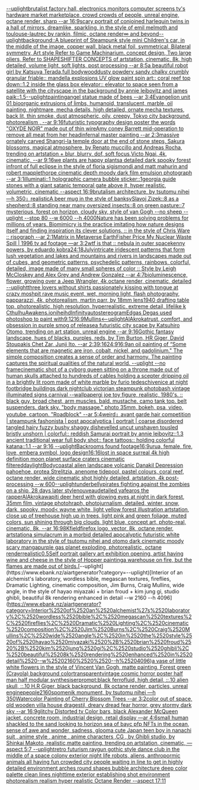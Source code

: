 [--uplight](https://www.ebank.nz/aiartgenerator?category=--uplight)[brutalist factory hall, electronics monitors computer screens tv's hardware market marketplace, crowd crowds of people, unreal engine, octane render, sharp --ar 16:9](https://www.ebank.nz/aiartgenerator?category=brutalist%2520factory%2520hall%2C%2520electronics%2520monitors%2520computer%2520screens%2520tv%27s%2520hardware%2520market%2520marketplace%2C%2520crowd%2520crowds%2520of%2520people%2C%2520unreal%2520engine%2C%2520octane%2520render%2C%2520sharp%2520--ar%252016%3A9)[scary portrait of conjoined harlequin twins in a hall of mirrors, dreamlike, sparkling, in the style of emil melmoth and toulouse-lautrec by rankin, filmic, octane render](https://www.ebank.nz/aiartgenerator?category=scary%2520portrait%2520of%2520conjoined%2520harlequin%2520twins%2520in%2520a%2520hall%2520of%2520mirrors%2C%2520dreamlike%2C%2520sparkling%2C%2520in%2520the%2520style%2520of%2520emil%2520melmoth%2520and%2520toulouse-lautrec%2520by%2520rankin%2C%2520filmic%2C%2520octane%2520render)[∞ and beyond](https://www.ebank.nz/aiartgenerator?category=%E2%88%9E%2520and%2520beyond)[--uplight](https://www.ebank.nz/aiartgenerator?category=--uplight)[background::](https://www.ebank.nz/aiartgenerator?category=background%3A%3A)[A blueprint of Steampunk style mini Children's car,   in the middle of the image,   copper wall, black metal foil, symmetrical,  Bilateral symmetry,  Art style Refer to Game Machinarium.  concept design, Two large pliers, Refer to SHAPESHIFTER CONCEPTS  of artstation, cinematic,  8k, high detailed,  volume light,  soft lights,  post processing    --ar 8:5](https://www.ebank.nz/aiartgenerator?category=A%2520blueprint%2520of%2520Steampunk%2520style%2520mini%2520Children%27s%2520car%2C%2520%2520%2520in%2520the%2520middle%2520of%2520the%2520image%2C%2520%2520%2520copper%2520wall%2C%2520black%2520metal%2520foil%2C%2520symmetrical%2C%2520%2520Bilateral%2520symmetry%2C%2520%2520Art%2520style%2520Refer%2520to%2520Game%2520Machinarium.%2520%2520concept%2520design%2C%2520Two%2520large%2520pliers%2C%2520Refer%2520to%2520SHAPESHIFTER%2520CONCEPTS%2520%2520of%2520artstation%2C%2520cinematic%2C%2520%25208k%2C%2520high%2520detailed%2C%2520%2520volume%2520light%2C%2520%2520soft%2520lights%2C%2520%2520post%2520processing%2520%2520%2520%2520--ar%25208%3A5)[a beautiful robot girl by Katsuya Terada,full body](https://www.ebank.nz/aiartgenerator?category=a%2520beautiful%2520robot%2520girl%2520by%2520Katsuya%2520Terada%2Cfull%2520body)[wood](https://www.ebank.nz/aiartgenerator?category=wood)[dusty powdery sandy chalky crumbly granular friable:: mandella explosions UV glow paint spin art:: coral reef top down::1.2 inside the glass box elevator:: elevator to space seen from a satellite with the cityscape in the background by annie leibovitz and james paik::1.5](https://www.ebank.nz/aiartgenerator?category=dusty%2520powdery%2520sandy%2520chalky%2520crumbly%2520granular%2520friable%3A%3A%2520mandella%2520explosions%2520UV%2520glow%2520paint%2520spin%2520art%3A%3A%2520coral%2520reef%2520top%2520down%3A%3A1.2%2520inside%2520the%2520glass%2520box%2520elevator%3A%3A%2520elevator%2520to%2520space%2520seen%2520from%2520a%2520satellite%2520with%2520the%2520cityscape%2520in%2520the%2520background%2520by%2520annie%2520leibovitz%2520and%2520james%2520paik%3A%3A1.5)[--uplight](https://www.ebank.nz/aiartgenerator?category=--uplight)[painting](https://www.ebank.nz/aiartgenerator?category=painting)[angel statue made of bees --ar 3:4](https://www.ebank.nz/aiartgenerator?category=angel%2520statue%2520made%2520of%2520bees%2520--ar%25203%3A4)[Evangelion unit 01  bioorganic extrusions of limbs, humanoid, translucent, marble, oil painting, nightmare, mecha details, high detailed, ornate mecha textures,  back lit, thin smoke, dust atmospheric, oily, creepy, Tokyo city background,  photorealism , --ar 9:16](https://www.ebank.nz/aiartgenerator?category=Evangelion%2520unit%252001%2520%2520bioorganic%2520extrusions%2520of%2520limbs%2C%2520humanoid%2C%2520translucent%2C%2520marble%2C%2520oil%2520painting%2C%2520nightmare%2C%2520mecha%2520details%2C%2520high%2520detailed%2C%2520ornate%2520mecha%2520textures%2C%2520%2520back%2520lit%2C%2520thin%2520smoke%2C%2520dust%2520atmospheric%2C%2520oily%2C%2520creepy%2C%2520Tokyo%2520city%2520background%2C%2520%2520photorealism%2520%2C%2520--ar%25209%3A16)[futuristic  typography design poster the words "OXYDE NOIR" made out of thin wire](https://www.ebank.nz/aiartgenerator?category=futuristic%2520%2520typography%2520design%2520poster%2520the%2520words%2520%22OXYDE%2520NOIR%22%2520made%2520out%2520of%2520thin%2520wire)[Amy coney Barrett mid-operation to remove all meat from her head](https://www.ebank.nz/aiartgenerator?category=Amy%2520coney%2520Barrett%2520mid-operation%2520to%2520remove%2520all%2520meat%2520from%2520her%2520head)[infernal master painting --ar 2:3](https://www.ebank.nz/aiartgenerator?category=infernal%2520master%2520painting%2520--ar%25202%3A3)[massive ornately carved Shangri-la temple door at the end of stone steps, Sakura blossoms, magical atmosphere, by Renato muccillo and Andreas Rocha, trending on artstation + blur, blurry, dof, soft focus,Victo Ngai, 4k, cinematic, --ar 9:16](https://www.ebank.nz/aiartgenerator?category=massive%2520ornately%2520carved%2520Shangri-la%2520temple%2520door%2520at%2520the%2520end%2520of%2520stone%2520steps%2C%2520Sakura%2520blossoms%2C%2520magical%2520atmosphere%2C%2520by%2520Renato%2520muccillo%2520and%2520Andreas%2520Rocha%2C%2520trending%2520on%2520artstation%2520%2B%2520blur%2C%2520blurry%2C%2520dof%2C%2520soft%2520focus%2CVicto%2520Ngai%2C%25204k%2C%2520cinematic%2C%2520--ar%25209%3A16)[we plants are happy plants](https://www.ebank.nz/aiartgenerator?category=we%2520plants%2520are%2520happy%2520plants)[a detailed dark spooky forest infront of full eclipse in the style of floria sigismondi and matt mahurin and robert mapplethorpe cinematic depth moody dark film emulsion photograph --ar 3:1](https://www.ebank.nz/aiartgenerator?category=a%2520detailed%2520dark%2520spooky%2520forest%2520infront%2520of%2520full%2520eclipse%2520in%2520the%2520style%2520of%2520floria%2520sigismondi%2520and%2520matt%2520mahurin%2520and%2520robert%2520mapplethorpe%2520cinematic%2520depth%2520moody%2520dark%2520film%2520emulsion%2520photograph%2520--ar%25203%3A1)[illuminati::1 holographic camera bubble sticker::1](https://www.ebank.nz/aiartgenerator?category=illuminati%3A%3A1%2520holographic%2520camera%2520bubble%2520sticker%3A%3A1)[georgia guide stones with a giant satanic temporal gate above it, hyper realistic, volumetric, cinematic --aspect 16:9](https://www.ebank.nz/aiartgenerator?category=georgia%2520guide%2520stones%2520with%2520a%2520giant%2520satanic%2520temporal%2520gate%2520above%2520it%2C%2520hyper%2520realistic%2C%2520volumetric%2C%2520cinematic%2520--aspect%252016%3A9)[brutalism architecture, by tsutomu nihei —h 350](https://www.ebank.nz/aiartgenerator?category=brutalism%2520architecture%2C%2520by%2520tsutomu%2520nihei%2520%E2%80%94h%2520350)[」](https://www.ebank.nz/aiartgenerator?category=%E3%80%8D)[realistic](https://www.ebank.nz/aiartgenerator?category=realistic)[A beer mug in the style of banksy](https://www.ebank.nz/aiartgenerator?category=A%2520beer%2520mug%2520in%2520the%2520style%2520of%2520banksy)[Slavoj Zizek::8 as a shepherd::8 standing near many oversized insects::8 on green pasture::7 mysterious, forest on horizon, cloudy sky, style of van Gogh --no sheep --uplight --stop 80 --w 6000 --h 4000](https://www.ebank.nz/aiartgenerator?category=Slavoj%2520Zizek%3A%3A8%2520as%2520a%2520shepherd%3A%3A8%2520standing%2520near%2520many%2520oversized%2520insects%3A%3A8%2520on%2520green%2520pasture%3A%3A7%2520mysterious%2C%2520forest%2520on%2520horizon%2C%2520cloudy%2520sky%2C%2520style%2520of%2520van%2520Gogh%2520--no%2520sheep%2520--uplight%2520--stop%252080%2520--w%25206000%2520--h%25204000)[Nature has been solving problems for millions of years. Biomimicry is the practice imitating how nature designs itself and finding inspiration its clever solutions. :: in the style of Chris Ware :: risograph --ar 2:1](https://www.ebank.nz/aiartgenerator?category=Nature%2520has%2520been%2520solving%2520problems%2520for%2520millions%2520of%2520years.%2520Biomimicry%2520is%2520the%2520practice%2520imitating%2520how%2520nature%2520designs%2520itself%2520and%2520finding%2520inspiration%2520its%2520clever%2520solutions.%2520%3A%3A%2520in%2520the%2520style%2520of%2520Chris%2520Ware%2520%3A%3A%2520risograph%2520--ar%25202%3A1)[Matrix in Metaverse Earth](https://www.ebank.nz/aiartgenerator?category=Matrix%2520in%2520Metaverse%2520Earth)[Fisher Price My Nuclear Waste Spill | 1996 tv ad footage —ar 3:2](https://www.ebank.nz/aiartgenerator?category=Fisher%2520Price%2520My%2520Nuclear%2520Waste%2520Spill%2520%7C%25201996%2520tv%2520ad%2520footage%2520%E2%80%94ar%25203%3A2)[wtf is that :: nebula in outer space](https://www.ebank.nz/aiartgenerator?category=wtf%2520is%2520that%2520%3A%3A%2520nebula%2520in%2520outer%2520space)[kenny powers, by eduardo kobra](https://www.ebank.nz/aiartgenerator?category=kenny%2520powers%2C%2520by%2520eduardo%2520kobra)[24:18](https://www.ebank.nz/aiartgenerator?category=24%3A18)[July](https://www.ebank.nz/aiartgenerator?category=July)[intricate iridescent patterns that form lush vegetation and lakes and mountains and rivers in landscapes made out of cubes, and geometric patterns, psychedelic patterns, rainbows, colorful, detailed, image made of many small  spheres of color :: Style by Leigh McCloskey and Alex Grey and Andrew Gonzalez --ar 4:7](https://www.ebank.nz/aiartgenerator?category=intricate%2520iridescent%2520patterns%2520that%2520form%2520lush%2520vegetation%2520and%2520lakes%2520and%2520mountains%2520and%2520rivers%2520in%2520landscapes%2520made%2520out%2520of%2520cubes%2C%2520and%2520geometric%2520patterns%2C%2520psychedelic%2520patterns%2C%2520rainbows%2C%2520colorful%2C%2520detailed%2C%2520image%2520made%2520of%2520many%2520small%2520%2520spheres%2520of%2520color%2520%3A%3A%2520Style%2520by%2520Leigh%2520McCloskey%2520and%2520Alex%2520Grey%2520and%2520Andrew%2520Gonzalez%2520--ar%25204%3A7)[bioluminescence, flower, growing over a Jeep Wrangler, 4k,octane render, cinematic, detailed --uplight](https://www.ebank.nz/aiartgenerator?category=bioluminescence%2C%2520flower%2C%2520growing%2520over%2520a%2520Jeep%2520Wrangler%2C%25204k%2Coctane%2520render%2C%2520cinematic%2C%2520detailed%2520--uplight)[three lovers without shirts passionately kissing with tongue at crazy moshpit rave music event, wet, morning light, flash photography, papparazzi, 4k, photorealism, martin parr, by 18mm lens](https://www.ebank.nz/aiartgenerator?category=three%2520lovers%2520without%2520shirts%2520passionately%2520kissing%2520with%2520tongue%2520at%2520crazy%2520moshpit%2520rave%2520music%2520event%2C%2520wet%2C%2520morning%2520light%2C%2520flash%2520photography%2C%2520papparazzi%2C%25204k%2C%2520photorealism%2C%2520martin%2520parr%2C%2520by%252018mm%2520lens)[1940 drafting table top, photorealistic, high resolution, hyperrealistic, extreme detail, lifelike k CthulhuAwakens.io](https://www.ebank.nz/aiartgenerator?category=1940%2520drafting%2520table%2520top%2C%2520photorealistic%2C%2520high%2520resolution%2C%2520hyperrealistic%2C%2520extreme%2520detail%2C%2520lifelike%2520k%2520CthulhuAwakens.io)[nihei](https://www.ebank.nz/aiartgenerator?category=nihei)[hd](https://www.ebank.nz/aiartgenerator?category=hd)[Infinity](https://www.ebank.nz/aiartgenerator?category=Infinity)[autostereogram](https://www.ebank.nz/aiartgenerator?category=autostereogram)[Edgas Degas used photoshop to paint with](https://www.ebank.nz/aiartgenerator?category=Edgas%2520Degas%2520used%2520photoshop%2520to%2520paint%2520with)[9:12](https://www.ebank.nz/aiartgenerator?category=9%3A12)[16:9](https://www.ebank.nz/aiartgenerator?category=16%3A9)[Mullins](https://www.ebank.nz/aiartgenerator?category=Mullins)[<--uplight](https://www.ebank.nz/aiartgenerator?category=%3C--uplight)[AlAkroka](https://www.ebank.nz/aiartgenerator?category=AlAkroka)[trust, comfort, and obsession in purple smog of release](https://www.ebank.nz/aiartgenerator?category=trust%2C%2520comfort%2C%2520and%2520obsession%2520in%2520purple%2520smog%2520of%2520release)[a futuristic city scape by Katsuhiro Otomo, trending on art station, unreal engine --ar 9:16](https://www.ebank.nz/aiartgenerator?category=a%2520futuristic%2520city%2520scape%2520by%2520Katsuhiro%2520Otomo%2C%2520trending%2520on%2520art%2520station%2C%2520unreal%2520engine%2520--ar%25209%3A16)[Gothic fantasy landscape, hues of blacks, purples, reds, by Tim Burton, HR Giger, David Stoupakis Chet Zar, Junji Ito. --ar 2:3](https://www.ebank.nz/aiartgenerator?category=Gothic%2520fantasy%2520landscape%2C%2520hues%2520of%2520blacks%2C%2520purples%2C%2520reds%2C%2520by%2520Tim%2520Burton%2C%2520HR%2520Giger%2C%2520David%2520Stoupakis%2520Chet%2520Zar%2C%2520Junji%2520Ito.%2520--ar%25202%3A3)[9:16](https://www.ebank.nz/aiartgenerator?category=9%3A16)[24:9](https://www.ebank.nz/aiartgenerator?category=24%3A9)[16:9](https://www.ebank.nz/aiartgenerator?category=16%3A9)[an oil painting of “Some elements that are magnetic are iron, cobalt, nickel, and gadolinium." The simple composition creates a sense of order and harmony. The painting captures the spiritual qualities of the natural world. --uplight --no frame](https://www.ebank.nz/aiartgenerator?category=an%2520oil%2520painting%2520of%2520%E2%80%9CSome%2520elements%2520that%2520are%2520magnetic%2520are%2520iron%2C%2520cobalt%2C%2520nickel%2C%2520and%2520gadolinium.%22%2520The%2520simple%2520composition%2520creates%2520a%2520sense%2520of%2520order%2520and%2520harmony.%2520The%2520painting%2520captures%2520the%2520spiritual%2520qualities%2520of%2520the%2520natural%2520world.%2520--uplight%2520--no%2520frame)[cinematic shot of a cyborg queen sitting on a throne made out of human skulls attached to hundreds of cables holding a scepter dripping oil in a brightly lit room made of white marble by furio tedeschi](https://www.ebank.nz/aiartgenerator?category=cinematic%2520shot%2520of%2520a%2520cyborg%2520queen%2520sitting%2520on%2520a%2520throne%2520made%2520out%2520of%2520human%2520skulls%2520attached%2520to%2520hundreds%2520of%2520cables%2520holding%2520a%2520scepter%2520dripping%2520oil%2520in%2520a%2520brightly%2520lit%2520room%2520made%2520of%2520white%2520marble%2520by%2520furio%2520tedeschi)[venice at night footbridge buildings dark nightclub victorian steampunk photobash vintage illuminated signs carnival --wallpaper](https://www.ebank.nz/aiartgenerator?category=venice%2520at%2520night%2520footbridge%2520buildings%2520dark%2520nightclub%2520victorian%2520steampunk%2520photobash%2520vintage%2520illuminated%2520signs%2520carnival%2520--wallpaper)[gi joe toy figure, realistic, 1980's. :: black guy, broad chest, arm muscles. bald. mustache. camo tank top. belt suspenders. dark sky. "body massage." photo 35mm, bokeh, psa, video, youtube, cartoon. "Roadblock" --ar 5:4](https://www.ebank.nz/aiartgenerator?category=gi%2520joe%2520toy%2520figure%2C%2520realistic%2C%25201980%27s.%2520%3A%3A%2520black%2520guy%2C%2520broad%2520chest%2C%2520arm%2520muscles.%2520bald.%2520mustache.%2520camo%2520tank%2520top.%2520belt%2520suspenders.%2520dark%2520sky.%2520%22body%2520massage.%22%2520photo%252035mm%2C%2520bokeh%2C%2520psa%2C%2520video%2C%2520youtube%2C%2520cartoon.%2520%22Roadblock%22%2520--ar%25205%3A4)[weird」](https://www.ebank.nz/aiartgenerator?category=weird%E3%80%8D)[avant garde hair competition | steampunk fashonista | post apocalyptica | portrait | coarse disordered tangled hairy fuzzy bushy shaggy dishevelled uncut unshaven tousled bristly unshorn | colorful:: reddish Samurai portrait by annie leibovitz::1.3 ancient traditional wear full body shot:: face tattoos:: holding colorful katana::1.1  --ar 9:16 --uplight](https://www.ebank.nz/aiartgenerator?category=avant%2520garde%2520hair%2520competition%2520%7C%2520steampunk%2520fashonista%2520%7C%2520post%2520apocalyptica%2520%7C%2520portrait%2520%7C%2520coarse%2520disordered%2520tangled%2520hairy%2520fuzzy%2520bushy%2520shaggy%2520dishevelled%2520uncut%2520unshaven%2520tousled%2520bristly%2520unshorn%2520%7C%2520colorful%3A%3A%2520reddish%2520Samurai%2520portrait%2520by%2520annie%2520leibovitz%3A%3A1.3%2520ancient%2520traditional%2520wear%2520full%2520body%2520shot%3A%3A%2520face%2520tattoos%3A%3A%2520holding%2520colorful%2520katana%3A%3A1.1%2520%2520--ar%25209%3A16%2520--uplight)[Backrooms found footage](https://www.ebank.nz/aiartgenerator?category=Backrooms%2520found%2520footage)[16:9](https://www.ebank.nz/aiartgenerator?category=16%3A9)[urua, female, fire, love, embera symbol, logo design](https://www.ebank.nz/aiartgenerator?category=urua%2C%2520female%2C%2520fire%2C%2520love%2C%2520embera%2520symbol%2C%2520logo%2520design)[16:16](https://www.ebank.nz/aiartgenerator?category=16%3A16)[lost in space surreal 4k high definition moon planet surface craters cinematic filtered](https://www.ebank.nz/aiartgenerator?category=lost%2520in%2520space%2520surreal%25204k%2520high%2520definition%2520moon%2520planet%2520surface%2520craters%2520cinematic%2520filtered)[daylight](https://www.ebank.nz/aiartgenerator?category=daylight)[Body](https://www.ebank.nz/aiartgenerator?category=Body)[coastal alien landscape volcanic Danakil Depression pahoehoe, protea Strelitzia, anenome tidepool, pastel colours, coral reef, octane render, wide cinematic shot highly detailed, artstation, 4k post-processing --w 600](https://www.ebank.nz/aiartgenerator?category=coastal%2520alien%2520landscape%2520volcanic%2520Danakil%2520Depression%2520pahoehoe%2C%2520protea%2520Strelitzia%2C%2520anenome%2520tidepool%2C%2520pastel%2520colours%2C%2520coral%2520reef%2C%2520octane%2520render%2C%2520wide%2520cinematic%2520shot%2520highly%2520detailed%2C%2520artstation%2C%25204k%2520post-processing%2520--w%2520600)[--uplight](https://www.ebank.nz/aiartgenerator?category=--uplight)[underbelly](https://www.ebank.nz/aiartgenerator?category=underbelly)[pirates fighting against the zombies on a ship, 28 days later style](https://www.ebank.nz/aiartgenerator?category=pirates%2520fighting%2520against%2520the%2520zombies%2520on%2520a%2520ship%2C%252028%2520days%2520later%2520style)[nouveau](https://www.ebank.nz/aiartgenerator?category=nouveau)[detailed yafearos the rapper](https://www.ebank.nz/aiartgenerator?category=detailed%2520yafearos%2520the%2520rapper)[AlAkroka](https://www.ebank.nz/aiartgenerator?category=AlAkroka)[wapiti deer herd with glowing eyes at night in dark forest, 35mm film, vintage photohraph, photojurnalism, detailed, winter, snow, dark, spooky, mood](https://www.ebank.nz/aiartgenerator?category=wapiti%2520deer%2520herd%2520with%2520glowing%2520eyes%2520at%2520night%2520in%2520dark%2520forest%2C%252035mm%2520film%2C%2520vintage%2520photohraph%2C%2520photojurnalism%2C%2520detailed%2C%2520winter%2C%2520snow%2C%2520dark%2C%2520spooky%2C%2520mood)[< wayne white, light yellow forest illustration artstation, close up of treehouse high up in trees, light pink and green foliage, muted colors, sun shining through big clouds, light blue, concept art, photo-real, cinematic, 8k, --ar 16:9](https://www.ebank.nz/aiartgenerator?category=%3C%2520wayne%2520white%2C%2520light%2520yellow%2520forest%2520illustration%2520artstation%2C%2520close%2520up%2520of%2520treehouse%2520high%2520up%2520in%2520trees%2C%2520light%2520pink%2520and%2520green%2520foliage%2C%2520muted%2520colors%2C%2520sun%2520shining%2520through%2520big%2520clouds%2C%2520light%2520blue%2C%2520concept%2520art%2C%2520photo-real%2C%2520cinematic%2C%25208k%2C%2520--ar%252016%3A9)[8K](https://www.ebank.nz/aiartgenerator?category=8K)[field](https://www.ebank.nz/aiartgenerator?category=field)[firefox logo, vector, 8k, octane render, artstation](https://www.ebank.nz/aiartgenerator?category=firefox%2520logo%2C%2520vector%2C%25208k%2C%2520octane%2520render%2C%2520artstation)[a simulacrum in a morbid detailed apocalyptic futuristic white laboratory in the style of tsutomu nihei and otomo dark cinematic moody scary manga](https://www.ebank.nz/aiartgenerator?category=a%2520simulacrum%2520in%2520a%2520morbid%2520detailed%2520apocalyptic%2520futuristic%2520white%2520laboratory%2520in%2520the%2520style%2520of%2520tsutomu%2520nihei%2520and%2520otomo%2520dark%2520cinematic%2520moody%2520scary%2520manga)[purple gas planet exploding, photorealistic, octane render](https://www.ebank.nz/aiartgenerator?category=purple%2520gas%2520planet%2520exploding%2C%2520photorealistic%2C%2520octane%2520render)[realistic](https://www.ebank.nz/aiartgenerator?category=realistic)[0.5](https://www.ebank.nz/aiartgenerator?category=0.5)[Self portrait gallery art exhibition opening, artist having wine and cheese in the style of Hopper painting](https://www.ebank.nz/aiartgenerator?category=Self%2520portrait%2520gallery%2520art%2520exhibition%2520opening%2C%2520artist%2520having%2520wine%2520and%2520cheese%2520in%2520the%2520style%2520of%2520Hopper%2520painting)[a warehouse on fire, but the flames are made out of birds.](https://www.ebank.nz/aiartgenerator?category=a%2520warehouse%2520on%2520fire%2C%2520but%2520the%2520flames%2520are%2520made%2520out%2520of%2520birds.)[--uplight](https://www.ebank.nz/aiartgenerator?category=--uplight)[Interior of an alchemist's laboratory, wordless bible, megascan textures, fireflies, Dramatic Lighting, cinematic composition, Jim Burns, Craig Mullins, wide angle, in the style of hayao miyazaki + brian froud + kim jung gi, studio ghibli, beautiful 8k rendering enhanced in detail --w 2160  --h 4096](https://www.ebank.nz/aiartgenerator?category=Interior%2520of%2520an%2520alchemist%27s%2520laboratory%2C%2520wordless%2520bible%2C%2520megascan%2520textures%2C%2520fireflies%2C%2520Dramatic%2520Lighting%2C%2520cinematic%2520composition%2C%2520Jim%2520Burns%2C%2520Craig%2520Mullins%2C%2520wide%2520angle%2C%2520in%2520the%2520style%2520of%2520hayao%2520miyazaki%2520%2B%2520brian%2520froud%2520%2B%2520kim%2520jung%2520gi%2C%2520studio%2520ghibli%2C%2520beautiful%25208k%2520rendering%2520enhanced%2520in%2520detail%2520--w%25202160%2520%2520--h%25204096)[a vase of little white flowers in the style of Vincent Van Gogh, matte painting, Forest green (Crayola) background color](https://www.ebank.nz/aiartgenerator?category=a%2520vase%2520of%2520little%2520white%2520flowers%2520in%2520the%2520style%2520of%2520Vincent%2520Van%2520Gogh%2C%2520matte%2520painting%2C%2520Forest%2520green%2520%28Crayola%29%2520background%2520color)[transparent](https://www.ebank.nz/aiartgenerator?category=transparent)[vintage cosmic horror poster half man half modular synthesiser](https://www.ebank.nz/aiartgenerator?category=vintage%2520cosmic%2520horror%2520poster%2520half%2520man%2520half%2520modular%2520synthesiser)[prompt:black ferrofluid, high detail, ::.10 alien skull, ::.10 H.R Giger, black background, 8k octane render, particles, unreal engine](https://www.ebank.nz/aiartgenerator?category=prompt%3Ablack%2520ferrofluid%2C%2520high%2520detail%2C%2520%3A%3A.10%2520alien%2520skull%2C%2520%3A%3A.10%2520H.R%2520Giger%2C%2520black%2520background%2C%25208k%2520octane%2520render%2C%2520particles%2C%2520unreal%2520engine)[people](https://www.ebank.nz/aiartgenerator?category=people)[2160](https://www.ebank.nz/aiartgenerator?category=2160)[spomenik monument, by tsutomu nihei —h 350](https://www.ebank.nz/aiartgenerator?category=spomenik%2520monument%2C%2520by%2520tsutomu%2520nihei%2520%E2%80%94h%2520350)[Watercolor Painting of Cherry Blossom Trees --ar 3:2](https://www.ebank.nz/aiartgenerator?category=Watercolor%2520Painting%2520of%2520Cherry%2520Blossom%2520Trees%2520--ar%25203%3A2)[color out of space, old wooden villa house dragestil, dreary dread fear horror, grey stormy dark sky --ar 16:9](https://www.ebank.nz/aiartgenerator?category=color%2520out%2520of%2520space%2C%2520old%2520wooden%2520villa%2520house%2520dragestil%2C%2520dreary%2520dread%2520fear%2520horror%2C%2520grey%2520stormy%2520dark%2520sky%2520--ar%252016%3A9)[glitchy Distorted tv Color bars, black Alexander McQueen jacket, concrete room, industrial design, retail display —ar 4:6](https://www.ebank.nz/aiartgenerator?category=glitchy%2520Distorted%2520tv%2520Color%2520bars%2C%2520black%2520Alexander%2520McQueen%2520jacket%2C%2520concrete%2520room%2C%2520industrial%2520design%2C%2520retail%2520display%2520%E2%80%94ar%25204%3A6)[small human shackled to the sand looking to horizon sea of bayc pfp NFTs in the ocean, sense of awe and wonder, sadness, gloom](https://www.ebank.nz/aiartgenerator?category=small%2520human%2520shackled%2520to%2520the%2520sand%2520looking%2520to%2520horizon%2520sea%2520of%2520bayc%2520pfp%2520NFTs%2520in%2520the%2520ocean%2C%2520sense%2520of%2520awe%2520and%2520wonder%2C%2520sadness%2C%2520gloom)[a cute Japan  teen boy in nanachi suit , anime style , anime , anime characters ,CG , by Ghibli studio, by Shinkai Makoto ,realistic,matte painting, trending on artstation, cinematic, —aspect 5:7 --uplight](https://www.ebank.nz/aiartgenerator?category=a%2520cute%2520Japan%2520%2520teen%2520boy%2520in%2520nanachi%2520suit%2520%2C%2520anime%2520style%2520%2C%2520anime%2520%2C%2520anime%2520characters%2520%2CCG%2520%2C%2520by%2520Ghibli%2520studio%2C%2520by%2520Shinkai%2520Makoto%2520%2Crealistic%2Cmatte%2520painting%2C%2520trending%2520on%2520artstation%2C%2520cinematic%2C%2520%E2%80%94aspect%25205%3A7%2520--uplight)[retro futurism raygun gothic style dance club in the middle of a space colony exterior night life robots, aliens, anthropormic animals all having fun crowded city people waiting in line to get in highly detailed environment arches round shapes bubble architecture deep color palette clean lines nighttime exterior establishing shot environment photorealism realism hyper realistic Octane Render --aspect 17:11](https://www.ebank.nz/aiartgenerator?category=retro%2520futurism%2520raygun%2520gothic%2520style%2520dance%2520club%2520in%2520the%2520middle%2520of%2520a%2520space%2520colony%2520exterior%2520night%2520life%2520robots%2C%2520aliens%2C%2520anthropormic%2520animals%2520all%2520having%2520fun%2520crowded%2520city%2520people%2520waiting%2520in%2520line%2520to%2520get%2520in%2520highly%2520detailed%2520environment%2520arches%2520round%2520shapes%2520bubble%2520architecture%2520deep%2520color%2520palette%2520clean%2520lines%2520nighttime%2520exterior%2520establishing%2520shot%2520environment%2520photorealism%2520realism%2520hyper%2520realistic%2520Octane%2520Render%2520--aspect%252017%3A11)